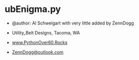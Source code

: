# ubEnigma.py
- @author: Al Schweigart with very little added by ZennDogg

- Utility_Belt Designs, Tacoma, WA
- www.PythonOver60.Rocks
- ZennDogg@outlook.com
